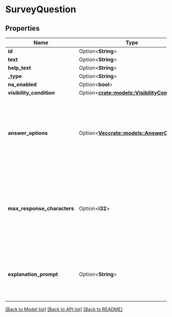 # SurveyQuestion

## Properties

Name | Type | Description | Notes
------------ | ------------- | ------------- | -------------
**id** | Option<**String**> |  | [optional]
**text** | Option<**String**> |  | [optional]
**help_text** | Option<**String**> |  | [optional]
**_type** | Option<**String**> |  | [optional]
**na_enabled** | Option<**bool**> |  | [optional]
**visibility_condition** | Option<[**crate::models::VisibilityCondition**](VisibilityCondition.md)> |  | [optional]
**answer_options** | Option<[**Vec<crate::models::AnswerOption>**](AnswerOption.md)> | Options from which to choose an answer for this question. Only used by Multiple Choice type questions. | [optional]
**max_response_characters** | Option<**i32**> | How many characters are allowed in the text response to this question. Used by NPS and Free Text question types. | [optional]
**explanation_prompt** | Option<**String**> | Prompt for details explaining the chosen NPS score. Used by NPS questions. | [optional]

[[Back to Model list]](../README.md#documentation-for-models) [[Back to API list]](../README.md#documentation-for-api-endpoints) [[Back to README]](../README.md)


